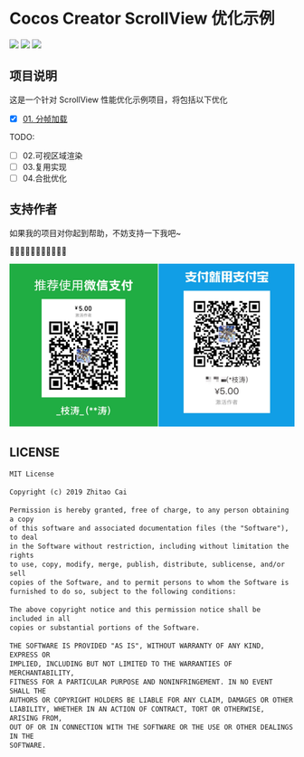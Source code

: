 # Cocos Creator ScrollView 优化示例

[![](https://img.shields.io/badge/Release-0.1.0-green.svg)](https://github.com/zhitaocai/CocosCreator-ScrollVIewPlus/blob/master/CHANGELOG.md)
[![](https://img.shields.io/badge/license-MIT-green.svg)](https://github.com/zhitaocai/CocosCreator-ScrollVIewPlus/blob/master/LICENSE)
[![](https://img.shields.io/badge/Support-Cocos%20Creator%20v2.x-orange.svg)](http://www.cocos.com/creator)

## 项目说明

这是一个针对 ScrollView 性能优化示例项目，将包括以下优化

* [x] [01. 分帧加载](https://www.jianshu.com/p/7f8fa125cd4f)

TODO:

* [ ] 02.可视区域渲染
* [ ] 03.复用实现
* [ ] 04.合批优化

## 支持作者

如果我的项目对你起到帮助，不妨支持一下我吧~

🙏🙏🙏🙏🙏🙏🙏🙏🙏🙏🙏

![](./static/Pay.png)



## LICENSE

    MIT License

    Copyright (c) 2019 Zhitao Cai

    Permission is hereby granted, free of charge, to any person obtaining a copy
    of this software and associated documentation files (the "Software"), to deal
    in the Software without restriction, including without limitation the rights
    to use, copy, modify, merge, publish, distribute, sublicense, and/or sell
    copies of the Software, and to permit persons to whom the Software is
    furnished to do so, subject to the following conditions:

    The above copyright notice and this permission notice shall be included in all
    copies or substantial portions of the Software.

    THE SOFTWARE IS PROVIDED "AS IS", WITHOUT WARRANTY OF ANY KIND, EXPRESS OR
    IMPLIED, INCLUDING BUT NOT LIMITED TO THE WARRANTIES OF MERCHANTABILITY,
    FITNESS FOR A PARTICULAR PURPOSE AND NONINFRINGEMENT. IN NO EVENT SHALL THE
    AUTHORS OR COPYRIGHT HOLDERS BE LIABLE FOR ANY CLAIM, DAMAGES OR OTHER
    LIABILITY, WHETHER IN AN ACTION OF CONTRACT, TORT OR OTHERWISE, ARISING FROM,
    OUT OF OR IN CONNECTION WITH THE SOFTWARE OR THE USE OR OTHER DEALINGS IN THE
    SOFTWARE.